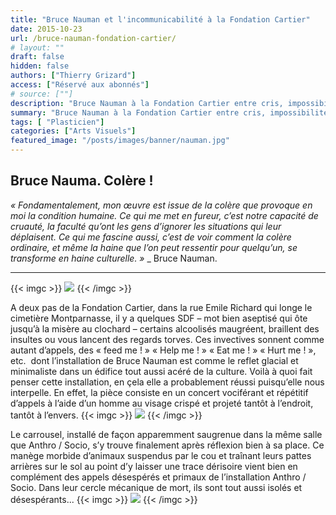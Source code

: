```yaml
---
title: "Bruce Nauman et l'incommunicabilité à la Fondation Cartier"
date: 2015-10-23
url: /bruce-nauman-fondation-cartier/
# layout: ""
draft: false
hidden: false
authors: ["Thierry Grizard"]
access: ["Réservé aux abonnés"]
# source: [""]
description: "Bruce Nauman à la Fondation Cartier entre cris, impossibilités de communiquer et démantèlement l'artiste éprouve nos nerfs et notre indifférence sociétale"
summary: "Bruce Nauman à la Fondation Cartier entre cris, impossibilités de communiquer et démantèlement l'artiste éprouve nos nerfs et notre indifférence sociétale"
tags: [ "Plasticien"]
categories: ["Arts Visuels"]
featured_image: "/posts/images/banner/nauman.jpg"
---
```

## Bruce Nauma. Colère !

*« Fondamentalement, mon œuvre est issue de la colère que provoque en moi la condition humaine. Ce qui me met en fureur, c’est notre capacité de cruauté, la faculté qu’ont les gens d’ignorer les situations qui leur déplaisent. Ce qui me fascine aussi, c’est de voir comment la colère ordinaire, et même la haine que l’on peut ressentir pour quelqu’un, se transforme en haine culturelle. »* _ Bruce Nauman.

---
{{< imgc >}}
![](/posts/images/nauman/bruce-nauman-anthro.jpg)
{{< /imgc >}}

A deux pas de la Fondation Cartier, dans la rue Emile Richard qui longe le cimetière Montparnasse, il y a quelques SDF – mot bien aseptisé qui ôte jusqu’à la misère au clochard – certains alcoolisés maugréent, braillent des insultes ou vous lancent des regards torves. Ces invectives sonnent comme autant d’appels, des « feed me ! » « Help me ! » « Eat me ! » « Hurt me ! », etc.  dont l’installation de Bruce Nauman est comme le reflet glacial et minimaliste dans un édifice tout aussi acéré de la culture. Voilà à quoi fait penser cette installation, en çela elle a probablement réussi puisqu’elle nous interpelle. En effet, la pièce consiste en un concert vociférant et répétitif d’appels à l’aide d’un homme au visage crispé et projeté tantôt à l’endroit, tantôt à l’envers.
{{< imgc >}}
![](/posts/images/nauman/bruce-nauman-carrousel.jpg)
{{< /imgc >}}

Le carrousel, installé de façon apparemment saugrenue dans la même salle que Anthro / Socio, s’y trouve finalement après réflexion bien à sa place. Ce manège morbide d’animaux suspendus par le cou et traînant leurs pattes arrières sur le sol au point d’y laisser une trace dérisoire vient bien en complément des appels désespérés et primaux de l’installation Anthro / Socio. Dans leur cercle mécanique de mort, ils sont tout aussi isolés et désespérants...
{{< imgc >}}
![](/posts/images/nauman/bruce-nauman-untitled.jpg) 
{{< /imgc >}}